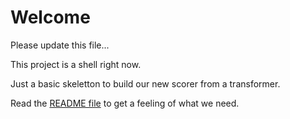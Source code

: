 # Welcome

Please update this file...

This project is a shell right now.

Just a basic skeletton to build our new scorer from a transformer.

Read the [README file](README.md) to get a feeling of what we need.

